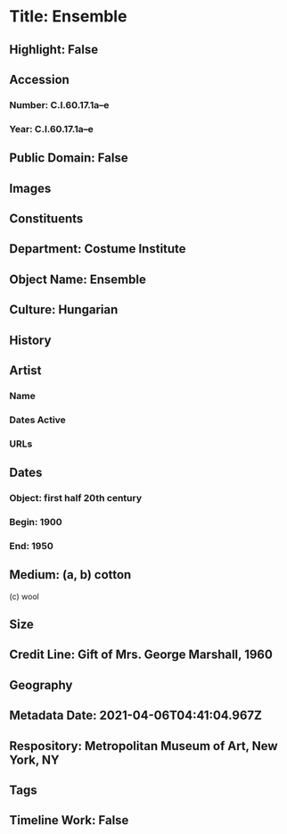 # Title: Ensemble
## Highlight: False
## Accession
### Number: C.I.60.17.1a–e
### Year: C.I.60.17.1a–e
## Public Domain: False
## Images
## Constituents
## Department: Costume Institute
## Object Name: Ensemble
## Culture: Hungarian
## History
## Artist
### Name
### Dates Active
### URLs
## Dates
### Object: first half 20th century
### Begin: 1900
### End: 1950
## Medium: (a, b) cotton
(c) wool
## Size
## Credit Line: Gift of Mrs. George Marshall, 1960
## Geography
## Metadata Date: 2021-04-06T04:41:04.967Z
## Respository: Metropolitan Museum of Art, New York, NY
## Tags
## Timeline Work: False